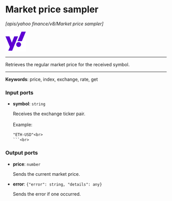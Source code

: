# Market price sampler

_[apis/yahoo finance/v8/Market price sampler]_

![icon](</assets/icons/9e22c21d-aa86-4f06-9f00-4f3ec0863f02.png>)

---

Retrieves the regular market price for the received symbol.<br>

---

__Keywords__: price, index, exchange, rate, get

### Input ports

* __symbol__: ` string `

    Receives the exchange ticker pair.<br>
    <br>
    Example:<br>
    ```json<br>
    "ETH-USD"<br>
    ```<br>

### Output ports

* __price__: ` number `

    Sends the current market price.<br>


* __error__: ` {"error": string, "details": any} `

    Sends the error if one occurred.<br>

